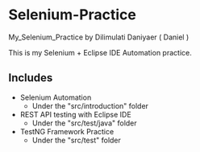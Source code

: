 # Selenium-Practice
My_Selenium_Practice
by Dilimulati Daniyaer ( Daniel )

This is my Selenium + Eclipse IDE Automation practice. 

## Includes
- Selenium Automation
  - Under the "src/introduction" folder
- REST API testing with Eclipse IDE
  - Under the "src/test/java" folder
- TestNG Framework Practice
  - Under the "src/test" folder
